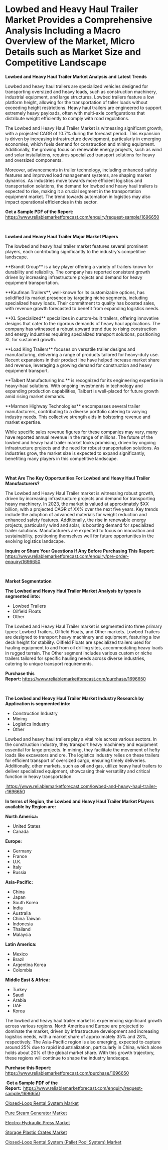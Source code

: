 <p><h1>Lowbed and Heavy Haul Trailer Market Provides a Comprehensive Analysis Including a Macro Overview of the Market, Micro Details such as Market Size and Competitive Landscape</h1></p><p><strong>Lowbed and Heavy Haul Trailer Market Analysis and Latest Trends</strong></p>
<p><p>Lowbed and heavy haul trailers are specialized vehicles designed for transporting oversized and heavy loads, such as construction machinery, industrial equipment, and large structures. Lowbed trailers feature a low platform height, allowing for the transportation of taller loads without exceeding height restrictions. Heavy haul trailers are engineered to support extremely heavy payloads, often with multi-axle configurations that distribute weight efficiently to comply with road regulations.</p><p>The Lowbed and Heavy Haul Trailer Market is witnessing significant growth, with a projected CAGR of 10.7% during the forecast period. This expansion is driven by increasing infrastructure development, particularly in emerging economies, which fuels demand for construction and mining equipment. Additionally, the growing focus on renewable energy projects, such as wind and solar installations, requires specialized transport solutions for heavy and oversized components. </p><p>Moreover, advancements in trailer technology, including enhanced safety features and improved load management systems, are shaping market dynamics. As industries move towards more efficient logistics and transportation solutions, the demand for lowbed and heavy haul trailers is expected to rise, making it a crucial segment in the transportation equipment market. The trend towards automation in logistics may also impact operational efficiencies in this sector.</p></p>
<p><strong>Get a Sample PDF of the Report:&nbsp;</strong> <a href="https://www.reliablemarketforecast.com/enquiry/request-sample/1696650?utm_campaign=1108&utm_medium=2&utm_source=Github&utm_content=ia&utm_term=27032025&utm_id=lowbed-and-heavy-haul-trailer">https://www.reliablemarketforecast.com/enquiry/request-sample/1696650</a></p>
<p>&nbsp;</p>
<p><strong>Lowbed and Heavy Haul Trailer Major Market Players</strong></p>
<p><p>The lowbed and heavy haul trailer market features several prominent players, each contributing significantly to the industry's competitive landscape. </p><p>**Brandt Group** is a key player offering a variety of trailers known for durability and reliability. The company has reported consistent growth driven by increasing infrastructure projects and demand for heavy equipment transportation. </p><p>**Kaufman Trailers**, well-known for its customizable options, has solidified its market presence by targeting niche segments, including specialized heavy loads. Their commitment to quality has boosted sales, with revenue growth forecasted to benefit from expanding logistics needs.</p><p>**XL Specialized** specializes in custom-built trailers, offering innovative designs that cater to the rigorous demands of heavy haul applications. The company has witnessed a robust upward trend due to rising construction and energy industries requiring specialized transport solutions, positioning XL for sustained growth.</p><p>**Load King Trailers** focuses on versatile trailer designs and manufacturing, delivering a range of products tailored for heavy-duty use. Recent expansions in their product line have helped increase market share and revenue, leveraging a growing demand for construction and heavy equipment transport.</p><p>**Talbert Manufacturing Inc.** is recognized for its engineering expertise in heavy-haul solutions. With ongoing investments in technology and expanding production capabilities, Talbert is well-placed for future growth amid rising market demands.</p><p>**Marmon Highway Technologies** encompasses several trailer manufacturers, contributing to a diverse portfolio catering to varying industry needs. This collective strength aids in bolstering revenue and market expertise.</p><p>While specific sales revenue figures for these companies may vary, many have reported annual revenue in the range of millions. The future of the lowbed and heavy haul trailer market looks promising, driven by ongoing infrastructure projects and the need for robust transportation solutions. As industries grow, the market size is expected to expand significantly, benefiting many players in this competitive landscape.</p></p>
<p>&nbsp;</p>
<p><strong>What Are The Key Opportunities For Lowbed and Heavy Haul Trailer Manufacturers?</strong></p>
<p><p>The Lowbed and Heavy Haul Trailer market is witnessing robust growth, driven by increasing infrastructure projects and demand for transporting heavy machinery. In 2023, the market is valued at approximately $XX billion, with a projected CAGR of XX% over the next five years. Key trends include the adoption of advanced materials for weight reduction and enhanced safety features. Additionally, the rise in renewable energy projects, particularly wind and solar, is boosting demand for specialized trailer solutions. Manufacturers are expected to focus on innovation and sustainability, positioning themselves well for future opportunities in the evolving logistics landscape.</p></p>
<p><strong>Inquire or Share Your Questions If Any Before Purchasing This Report:</strong> <a href="https://www.reliablemarketforecast.com/enquiry/pre-order-enquiry/1696650?utm_campaign=1108&utm_medium=2&utm_source=Github&utm_content=ia&utm_term=27032025&utm_id=lowbed-and-heavy-haul-trailer">https://www.reliablemarketforecast.com/enquiry/pre-order-enquiry/1696650</a></p>
<p>&nbsp;</p>
<p><strong>Market Segmentation</strong></p>
<p><strong>The Lowbed and Heavy Haul Trailer Market Analysis by types is segmented into:</strong></p>
<p><ul><li>Lowbed Trailers</li><li>Oilfield Floats</li><li>Other</li></ul></p>
<p><p>The Lowbed and Heavy Haul Trailer market is segmented into three primary types: Lowbed Trailers, Oilfield Floats, and Other markets. Lowbed Trailers are designed to transport heavy machinery and equipment, featuring a low deck height for stability. Oilfield Floats are specialized trailers used for hauling equipment to and from oil drilling sites, accommodating heavy loads in rugged terrain. The Other segment includes various custom or niche trailers tailored for specific hauling needs across diverse industries, catering to unique transport requirements.</p></p>
<p><strong>Purchase this Report:&nbsp;</strong><a href="https://www.reliablemarketforecast.com/purchase/1696650?utm_campaign=1108&utm_medium=2&utm_source=Github&utm_content=ia&utm_term=27032025&utm_id=lowbed-and-heavy-haul-trailer">https://www.reliablemarketforecast.com/purchase/1696650</a></p>
<p>&nbsp;</p>
<p><strong>The Lowbed and Heavy Haul Trailer Market Industry Research by Application is segmented into:</strong></p>
<p><ul><li>Construction Industry</li><li>Mining</li><li>Logistics Industry</li><li>Other</li></ul></p>
<p><p>Lowbed and heavy haul trailers play a vital role across various sectors. In the construction industry, they transport heavy machinery and equipment essential for large projects. In mining, they facilitate the movement of hefty loads like excavators and ore. The logistics industry relies on these trailers for efficient transport of oversized cargo, ensuring timely deliveries. Additionally, other markets, such as oil and gas, utilize heavy haul trailers to deliver specialized equipment, showcasing their versatility and critical function in heavy transportation.</p></p>
<p><a href="https://www.reliablemarketforecast.com/lowbed-and-heavy-haul-trailer-r1696650?utm_campaign=1108&utm_medium=2&utm_source=Github&utm_content=ia&utm_term=27032025&utm_id=lowbed-and-heavy-haul-trailer">&nbsp;https://www.reliablemarketforecast.com/lowbed-and-heavy-haul-trailer-r1696650</a></p>
<p><strong>In terms of Region, the Lowbed and Heavy Haul Trailer Market Players available by Region are:</strong></p>
<p>
    <p> <strong> North America: </strong>
        <ul>
            <li>United States</li>
            <li>Canada</li>
        </ul>
        </p> 
    <p> <strong> Europe: </strong>
        <ul>
            <li>Germany</li>
            <li>France</li>
            <li>U.K.</li>
            <li>Italy</li>
            <li>Russia</li>
        </ul>
        </p> 
    <p> <strong> Asia-Pacific: </strong>
        <ul>
            <li>China</li>
            <li>Japan</li>
            <li>South Korea</li>
            <li>India</li>
            <li>Australia</li>
            <li>China Taiwan</li>
            <li>Indonesia</li>
            <li>Thailand</li>
            <li>Malaysia</li>
        </ul>
        </p> 
    <p> <strong> Latin America: </strong>
        <ul>
            <li>Mexico</li>
            <li>Brazil</li>
            <li>Argentina Korea</li>
            <li>Colombia</li>
        </ul>
        </p> 
    <p> <strong> Middle East & Africa: </strong>
        <ul>
            <li>Turkey</li>
            <li>Saudi</li>
            <li>Arabia</li>
            <li>UAE</li>
            <li>Korea</li>
        </ul>
    </p>
    </p>
<p><p>The lowbed and heavy haul trailer market is experiencing significant growth across various regions. North America and Europe are projected to dominate the market, driven by infrastructure development and increasing logistics needs, with a market share of approximately 35% and 28%, respectively. The Asia-Pacific region is also emerging, expected to capture around 25% due to rapid industrialization, particularly in China, which alone holds about 20% of the global market share. With this growth trajectory, these regions will continue to shape the industry landscape.</p></p>
<p><strong>Purchase this Report: </strong><a href="https://www.reliablemarketforecast.com/purchase/1696650?utm_campaign=1108&utm_medium=2&utm_source=Github&utm_content=ia&utm_term=27032025&utm_id=lowbed-and-heavy-haul-trailer">https://www.reliablemarketforecast.com/purchase/1696650</a></p>
<p>&nbsp;<strong>Get a Sample PDF of the Report:&nbsp;&nbsp;</strong><a href="https://www.reliablemarketforecast.com/enquiry/request-sample/1696650?utm_campaign=1108&utm_medium=2&utm_source=Github&utm_content=ia&utm_term=27032025&utm_id=lowbed-and-heavy-haul-trailer">https://www.reliablemarketforecast.com/enquiry/request-sample/1696650</a></p>
<p><strong></strong></p>
<p><p><a href="https://github.com/fontshatintj/Market-Research-Report-List-1/blob/main/closed-loop-rental-system-market.md?utm_campaign=1108&utm_medium=2&utm_source=Github&utm_content=ia&utm_term=27032025&utm_id=lowbed-and-heavy-haul-trailer">Closed-Loop Rental System Market</a></p><p><a href="https://github.com/firdwsermald/Market-Research-Report-List-1/blob/main/pure-steam-generator-market.md?utm_campaign=1108&utm_medium=2&utm_source=Github&utm_content=ia&utm_term=27032025&utm_id=lowbed-and-heavy-haul-trailer">Pure Steam Generator Market</a></p><p><a href="https://github.com/wilzeryammy/Market-Research-Report-List-1/blob/main/electro-hydraulic-press-market.md?utm_campaign=1108&utm_medium=2&utm_source=Github&utm_content=ia&utm_term=27032025&utm_id=lowbed-and-heavy-haul-trailer">Electro-Hydraulic Press Market</a></p><p><a href="https://github.com/winjelequegt/Market-Research-Report-List-1/blob/main/storage-plastic-crates-market.md?utm_campaign=1108&utm_medium=2&utm_source=Github&utm_content=ia&utm_term=27032025&utm_id=lowbed-and-heavy-haul-trailer">Storage Plastic Crates Market</a></p><p><a href="https://github.com/bredevasil2q/Market-Research-Report-List-1/blob/main/closed-loop-rental-system-pallet-pool-system-market.md?utm_campaign=1108&utm_medium=2&utm_source=Github&utm_content=ia&utm_term=27032025&utm_id=lowbed-and-heavy-haul-trailer">Closed-Loop Rental System (Pallet Pool System) Market</a></p></p>